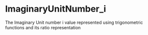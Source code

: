 # ImaginaryUnitNumber_i
The Imaginary Unit number i value represented using trigonometric functions and its ratio representation  
